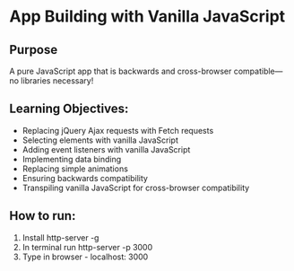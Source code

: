 # App Building with Vanilla JavaScript

## Purpose      

A pure JavaScript app that is backwards and cross-browser compatible—no libraries necessary!

## Learning Objectives:
 - Replacing jQuery Ajax requests with Fetch requests
 - Selecting elements with vanilla JavaScript
 - Adding event listeners with vanilla JavaScript
 - Implementing data binding
 - Replacing simple animations
 - Ensuring backwards compatibility
 - Transpiling vanilla JavaScript for cross-browser compatibility


## How to run:
1. Install http-server -g
2. In terminal run http-server -p 3000
3. Type in browser - localhost: 3000

